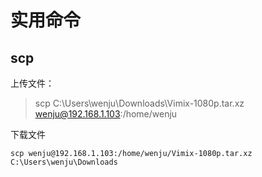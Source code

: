 # 实用命令

## scp

上传文件：

> scp C:\Users\wenju\Downloads\Vimix-1080p.tar.xz	wenju@192.168.1.103:/home/wenju

下载文件

```
scp wenju@192.168.1.103:/home/wenju/Vimix-1080p.tar.xz	C:\Users\wenju\Downloads
```



